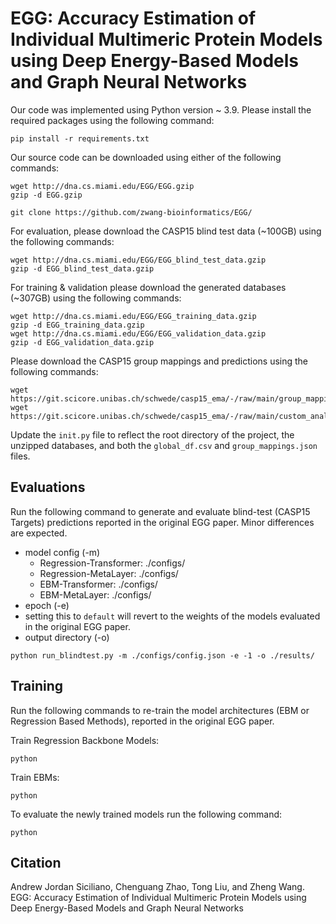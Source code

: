 # EGG: Accuracy Estimation of Individual Multimeric Protein Models using Deep Energy-Based Models and Graph Neural Networks
Our code was implemented using Python version ~ 3.9. Please install the required packages using the following command:
```
pip install -r requirements.txt
```
Our source code can be downloaded using either of the following commands:
```
wget http://dna.cs.miami.edu/EGG/EGG.gzip
gzip -d EGG.gzip
```
```
git clone https://github.com/zwang-bioinformatics/EGG/
```
For evaluation, please download the CASP15 blind test data (~100GB) using the following commands: 
```
wget http://dna.cs.miami.edu/EGG/EGG_blind_test_data.gzip
gzip -d EGG_blind_test_data.gzip
```
For training & validation please download the generated databases (~307GB) using the following commands:
```
wget http://dna.cs.miami.edu/EGG/EGG_training_data.gzip
gzip -d EGG_training_data.gzip
wget http://dna.cs.miami.edu/EGG/EGG_validation_data.gzip
gzip -d EGG_validation_data.gzip
```
Please download the CASP15 group mappings and predictions using the following commands: 
```
wget https://git.scicore.unibas.ch/schwede/casp15_ema/-/raw/main/group_mappings.json
wget https://git.scicore.unibas.ch/schwede/casp15_ema/-/raw/main/custom_analysis/global_df.csv
```
Update the `init.py` file to reflect the root directory of the project, the unzipped databases, and both the `global_df.csv` and `group_mappings.json` files. 
## Evaluations
Run the following command to generate and evaluate blind-test (CASP15 Targets) predictions reported in the original EGG paper. Minor differences are expected.
* model config (-m)
  * Regression-Transformer: ./configs/
  * Regression-MetaLayer: ./configs/
  * EBM-Transformer: ./configs/
  * EBM-MetaLayer: ./configs/
* epoch (-e)
 * setting this to `default` will revert to the weights of the models evaluated in the original EGG paper.
* output directory (-o)
```
python run_blindtest.py -m ./configs/config.json -e -1 -o ./results/
```
## Training
Run the following commands to re-train the model architectures (EBM or Regression Based Methods), reported in the original EGG paper. 

Train Regression Backbone Models:
```
python
```
Train EBMs:
```
python
```
To evaluate the newly trained models run the following command: 
```
python
```

## Citation
Andrew Jordan Siciliano, Chenguang Zhao, Tong Liu, and Zheng Wang.
EGG: Accuracy Estimation of Individual Multimeric Protein Models using Deep Energy-Based Models and Graph Neural Networks

